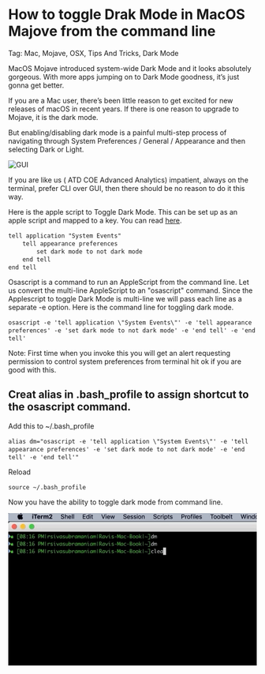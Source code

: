 # How to toggle Drak Mode in MacOS Majove from the command line

Tag: Mac, Mojave, OSX, Tips And Tricks, Dark Mode

MacOS Mojave introduced system-wide Dark Mode and it looks absolutely gorgeous. With more apps jumping on to Dark Mode goodness, it’s just gonna get better. 

If you are a Mac user, there’s been little reason to get excited for new releases of macOS in recent years. If there is one reason to upgrade to Mojave, it is the dark mode. 

But enabling/disabling dark mode is a painful multi-step process of navigating through System Preferences / General / Appearance and then selecting Dark or Light. 

![GUI](resource/Toggle_Dark_Mode_GUI.gif)

If you are like us ( ATD COE Advanced Analytics) impatient, always on the terminal, prefer CLI over GUI, then there should be no reason to do it this way. 

Here is the apple script to Toggle Dark Mode. This can be set up as an apple script and mapped to a key. You can read [here](https://www.macobserver.com/tips/quick-tip/change-light-dark-mode-applescript-app/). 

```shell
tell application "System Events"
    tell appearance preferences
        set dark mode to not dark mode
    end tell
end tell
```

Osascript is a command to run an AppleScript from the command line.  Let us convert the multi-line AppleScript to an "osascript" command. Since the Applescript to toggle Dark Mode is multi-line we will pass each line as a separate -e option. Here is the command line for toggling dark mode. 

```shell
osascript -e 'tell application \"System Events\"' -e 'tell appearance preferences' -e 'set dark mode to not dark mode' -e 'end tell' -e 'end tell'
```


Note: First time when you invoke this you will get an alert requesting permission to control system preferences from terminal hit ok if you are good with this. 

## Creat alias in  .bash_profile to assign shortcut to the osascript command. 

Add this to ~/.bash_profile
```shell
alias dm="osascript -e 'tell application \"System Events\"' -e 'tell appearance preferences' -e 'set dark mode to not dark mode' -e 'end tell' -e 'end tell'"
```

Reload
```shell
source ~/.bash_profile
```

Now you have the ability to toggle dark mode from command line. 



![CLI](resource/Toggle_Dark_Mode_CLI.gif)



